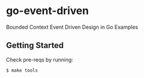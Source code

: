 # go-event-driven
Bounded Context Event Driven Design in Go Examples

## Getting Started

Check pre-reqs by running:

```
$ make tools
```
